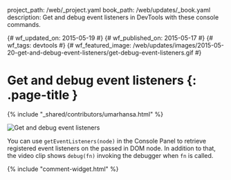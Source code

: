 project_path: /web/_project.yaml
book_path: /web/updates/_book.yaml
description: Get and debug event listeners in DevTools with these console commands.

{# wf_updated_on: 2015-05-19 #}
{# wf_published_on: 2015-05-17 #}
{# wf_tags: devtools #}
{# wf_featured_image: /web/updates/images/2015-05-20-get-and-debug-event-listeners/get-debug-event-listeners.gif #}

# Get and debug event listeners {: .page-title }

{% include "_shared/contributors/umarhansa.html" %}


<img src="/web/updates/images/2015-05-20-get-and-debug-event-listeners/get-debug-event-listeners.gif" alt="Get and debug event listeners">

You can use <code>getEventListeners(node)</code> in the Console Panel to retrieve registered event listeners on the passed in DOM node. In addition to that, the video clip shows <code>debug(fn)</code> invoking the debugger when <code>fn</code> is called.


{% include "comment-widget.html" %}
